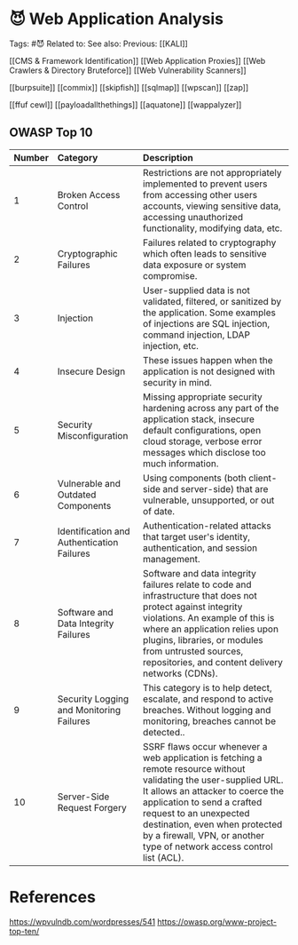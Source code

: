 # 😈 Web Application Analysis

Tags: #😈
Related to: 
See also: 
Previous: [[KALI]]

[[CMS & Framework Identification]]
[[Web Application Proxies]]
[[Web Crawlers & Directory Bruteforce]]
[[Web Vulnerability Scanners]]

[[burpsuite]]
[[commix]]
[[skipfish]]
[[sqlmap]]
[[wpscan]]
[[zap]]

[[ffuf cewl]]
[[payloadallthethings]]
[[aquatone]]
[[wappalyzer]]

## OWASP Top 10

|Number|Category|Description|
|:----|:----|:----|
|1|Broken Access Control|Restrictions are not appropriately implemented to prevent users from accessing other users accounts, viewing sensitive data, accessing unauthorized functionality, modifying data, etc.|
|2|Cryptographic Failures|Failures related to cryptography which often leads to sensitive data exposure or system compromise.|
|3|Injection|User-supplied data is not validated, filtered, or sanitized by the application. Some examples of injections are SQL injection, command injection, LDAP injection, etc.|
|4|Insecure Design|These issues happen when the application is not designed with security in mind.|
|5|Security Misconfiguration|Missing appropriate security hardening across any part of the application stack, insecure default configurations, open cloud storage, verbose error messages which disclose too much information.|
|6|Vulnerable and Outdated Components|Using components (both client-side and server-side) that are vulnerable, unsupported, or out of date.|
|7|Identification and Authentication Failures|Authentication-related attacks that target user's identity, authentication, and session management.|
|8|Software and Data Integrity Failures|Software and data integrity failures relate to code and infrastructure that does not protect against integrity violations. An example of this is where an application relies upon plugins, libraries, or modules from untrusted sources, repositories, and content delivery networks (CDNs).|
|9|Security Logging and Monitoring Failures|This category is to help detect, escalate, and respond to active breaches. Without logging and monitoring, breaches cannot be detected..|
|10|Server-Side Request Forgery|SSRF flaws occur whenever a web application is fetching a remote resource without validating the user-supplied URL. It allows an attacker to coerce the application to send a crafted request to an unexpected destination, even when protected by a firewall, VPN, or another type of network access control list (ACL).|


# References

https://wpvulndb.com/wordpresses/541 
https://owasp.org/www-project-top-ten/